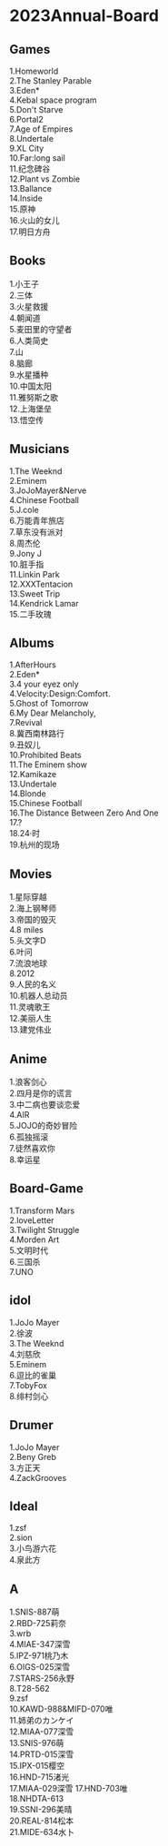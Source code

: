 # 2023Annual-Board

## Games
1.Homeworld  
2.The Stanley Parable  
3.Eden*  
4.Kebal space program  
5.Don't Starve  
6.Portal2  
7.Age of Empires  
8.Undertale  
9.XL City  
10.Far:long sail  
11.纪念碑谷  
12.Plant vs Zombie  
13.Ballance  
14.Inside  
15.原神  
16.火山的女儿  
17.明日方舟  

## Books
1.小王子  
2.三体  
3.火星救援  
4.朝闻道  
5.麦田里的守望者  
6.人类简史  
7.山  
8.脑廊  
9.水星播种  
10.中国太阳   
11.雅努斯之歌  
12.上海堡垒  
13.悟空传   
 
## Musicians
1.The Weeknd  
2.Eminem  
3.JoJoMayer&Nerve                   
4.Chinese Football  
5.J.cole   
6.万能青年旅店  
7.草东没有派对  
8.周杰伦  
9.Jony J  
10.脏手指  
11.Linkin Park  
12.XXXTentacion  
13.Sweet Trip  
14.Kendrick Lamar  
15.二手玫瑰  


## Albums
1.AfterHours  
2.Eden*    
3.4 your eyez only   
4.Velocity:Design:Comfort.  
5.Ghost of Tomorrow   
6.My Dear Melancholy,  
7.Revival   
8.冀西南林路行  
9.丑奴儿  
10.Prohibited Beats  
11.The Eminem show   
12.Kamikaze  
13.Undertale  
14.Blonde  
15.Chinese Football  
16.The Distance Between Zero And One  
17.?  
18.24·时  
19.杭州的现场  

## Movies
1.星际穿越  
2.海上钢琴师  
3.帝国的毁灭  
4.8 miles  
5.头文字D  
6.叶问  
7.流浪地球  
8.2012  
9.人民的名义  
10.机器人总动员  
11.灵魂歌王  
12.美丽人生  
13.建党伟业  

## Anime 
1.浪客剑心   
2.四月是你的谎言    
3.中二病也要谈恋爱  
4.AIR  
5.JOJO的奇妙冒险  
6.孤独摇滚  
7.徒然喜欢你  
8.幸运星  

## Board-Game
1.Transform Mars  
2.loveLetter  
3.Twilight Struggle  
4.Morden Art  
5.文明时代  
6.三国杀  
7.UNO  

## idol
1.JoJo Mayer  
2.徐波  
3.The Weeknd  
4.刘慈欣  
5.Eminem  
6.逗比的雀巢  
7.TobyFox  
8.绯村剑心  

## Drumer
1.JoJo Mayer  
2.Beny Greb  
3.方正天  
4.ZackGrooves  

## Ideal
1.zsf  
2.sion  
3.小鸟游六花    
4.泉此方  

## A
1.SNIS-887萌  
2.RBD-725莉奈  
3.wrb  
4.MIAE-347深雪  
5.IPZ-971桃乃木  
6.OIGS-025深雪  
7.STARS-256永野  
8.T28-562   
9.zsf  
10.KAWD-988&MIFD-070唯  
11.姉弟のカンケイ  
12.MIAA-077深雪  
13.SNIS-976萌  
14.PRTD-015深雪  
15.IPX-015樱空  
16.HND-715渚光  
17.MIAA-029深雪
17.HND-703唯  
18.NHDTA-613  
19.SSNI-296美晴  
20.REAL-814松本  
21.MIDE-634水卜   
